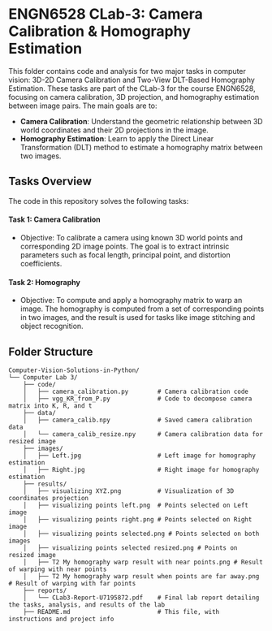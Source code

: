 # ENGN6528 CLab-3: Camera Calibration & Homography Estimation

This folder contains code and analysis for two major tasks in computer vision: 3D-2D Camera Calibration and Two-View DLT-Based Homography Estimation. These tasks are part of the CLab-3 for the course ENGN6528, focusing on camera calibration, 3D projection, and homography estimation between image pairs. The main goals are to:
- **Camera Calibration**: Understand the geometric relationship between 3D world coordinates and their 2D projections in the image.
- **Homography Estimation**: Learn to apply the Direct Linear Transformation (DLT) method to estimate a homography matrix between two images.

## Tasks Overview

The code in this repository solves the following tasks:
#### Task 1: Camera Calibration
- Objective: To calibrate a camera using known 3D world points and corresponding 2D image points. The goal is to extract intrinsic parameters such as focal length, principal point, and distortion coefficients.

#### Task 2: Homography
- Objective: To compute and apply a homography matrix to warp an image. The homography is computed from a set of corresponding points in two images, and the result is used for tasks like image stitching and object recognition.

## Folder Structure
```
Computer-Vision-Solutions-in-Python/
└── Computer Lab 3/
    ├── code/
    │   ├── camera_calibration.py        # Camera calibration code
    │   ├── vgg_KR_from_P.py             # Code to decompose camera matrix into K, R, and t
    ├── data/
    │   ├── camera_calib.npy             # Saved camera calibration data
    │   └── camera_calib_resize.npy      # Camera calibration data for resized image
    ├── images/
    │   ├── Left.jpg                     # Left image for homography estimation
    │   ├── Right.jpg                    # Right image for homography estimation
    ├── results/
    │   ├── visualizing XYZ.png          # Visualization of 3D coordinates projection
    │   ├── visualizing points left.png  # Points selected on Left image
    │   ├── visualizing points right.png # Points selected on Right image
    │   ├── visualizing points selected.png # Points selected on both images
    │   ├── visualizing points selected resized.png # Points on resized image
    │   ├── T2 My homography warp result with near points.png # Result of warping with near points
    │   ├── T2 My homography warp result when points are far away.png # Result of warping with far points
    ├── reports/
    │   └── CLab3-Report-U7195872.pdf    # Final lab report detailing the tasks, analysis, and results of the lab
    ├── README.md                        # This file, with instructions and project info
```
